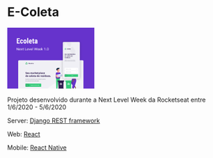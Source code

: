 # E-Coleta

<img src="capa.png" width="200">

Projeto desenvolvido durante a Next Level Week da Rocketseat entre 1/6/2020 - 5/6/2020

Server: [Django REST framework](https://www.django-rest-framework.org/)

Web: [React](https://pt-br.reactjs.org/)

Mobile: [React Native](https://reactnative.dev/)
